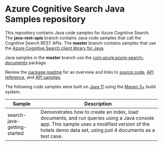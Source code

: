 # Azure Cognitive Search Java Samples repository

This repository contains Java code samples for Azure Cognitive Search. The **java-rest-apis** branch contains Java code samples that call the Cognitive Search REST APIs. The **master** branch contains samples that use the [Azure Cognitive Search client library for Java](https://docs.microsoft.com/java/api/overview/azure/search-documents-readme).

Java samples in the **master** branch use the [com.azure:azure-search-documents](https://search.maven.org/artifact/com.azure/azure-search-documents) package. 

Review the [package readme](https://docs.microsoft.com/java/api/overview/azure/search-documents-readme) for an overview and links to [source code](https://github.com/Azure/azure-sdk-for-java/tree/azure-search-documents_11.1.2/sdk/search/azure-search-documents/src), [API reference](https://azure.github.io/azure-sdk-for-java/), and [API samples](https://github.com/Azure/azure-sdk-for-java/tree/master/sdk/search/azure-search-documents/src/samples/java/com/azure/search/documents).

The following code samples were built on [Java 11](http://openjdk.java.net/projects/jdk/11/) using the [Maven 3+](https://maven.apache.org/) build system.

| Sample | Description |
|--------|-------------|
| search-java-getting-started | Demonstrates how to create an index, load documents, and run queries using a Java console app. This sample uses a modified version of the hotels demo data set, using just 4 documents as a test case. |